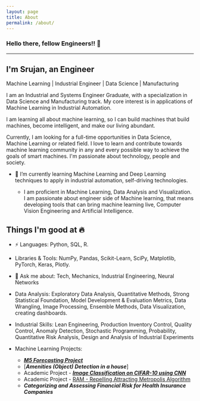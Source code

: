 ```yaml
---
layout: page
title: About
permalink: /about/
---
```



### Hello there, fellow Engineers!! 👋
-----------------------------------------------------------------------
I'm Srujan, an Engineer
-----------------------------------------------------------------------
Machine Learning | Industrial Engineer | Data Science | Manufacturing


I am an Industrial and Systems Engineer Graduate, with a specialization in Data Science and Manufacturing track. My core interest is in applications of Machine Learning in Industrial Automation.

I am learning all about machine learning, so I can build machines that build machines, become intelligent, and make our living abundant.

Currently, I am looking for a full-time opportunities in Data Science, Machine Learning or related field. I love to learn and contribute towards machine learning community in any and every possible way to achieve the goals of smart machines. I'm passionate about technology, people and society.

- 🌱 I’m currently learning Machine Learning and Deep Learning techniques to apply in industrial automation, self-driving technologies.

  - I am proficient in Machine Learning, Data Analysis and Visualization. I am passionate about engineer side of Machine learning, that means developing tools that can bring machine learning live, Computer Vision Engineering and Artificial Intelligence.


Things I'm good at 🔥
-----------------------------------------------------------------------
- ⚡ Languages: Python, SQL, R.

- Libraries & Tools: NumPy, Pandas, Scikit-Learn, SciPy, Matplotlib, PyTorch, Keras, Plotly.

- 💬 Ask me about: Tech, Mechanics, Industrial Engineering, Neural Networks

- Data Analysis: Exploratory Data Analysis, Quantitative Methods, Strong Statistical Foundation, Model Development & Evaluation Metrics, Data Wrangling, Image Processing, Ensemble Methods, Data Visualization, creating dashboards.

- Industrial Skills: Lean Engineering, Production Inventory Control, Quality Control, Anomaly Detection, Stochastic Programming, Probability, Quantitative Risk Analysis, Design and Analysis of Industrial Experiments 

- Machine Learning Projects:
  - [***M5 Forecasting Project***](https://srujanreddyj.github.io/portfolio/2020/09/25/M5_1.html)
  - [***Amenities (Object) Detection in a house***]
  - Academic Project - [***Image Classification on CIFAR-10 using CNN***](https://github.com/srujanreddyj/ENGINEERING_DATA_ANALYSIS-ISEN-613---ACADEMIC_PROJECT)
  - Academic Project - [RAM - Repelling Attracting Metropolis Algorithm](https://github.com/srujanreddyj/STAT-654-Term-Project)
  - ***Categorizing and Assessing Financial Risk for Health Insurance Companies***


